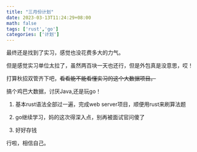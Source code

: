 ```yaml
---
title: "三月份计划"
date: 2023-03-13T11:24:29+08:00
math: false
tags: ['rust','go']
categories: ['计划']
---
```


最终还是找到了实习，感觉也没花费多大的力气。

但是感觉实习单位太拉了，虽然两百块一天也还行，但是外包真是没意思，哎！

打算秋招双管齐下吧，~~看看能不能看懂实习的这个大数据项目。~~

搞个鸡巴大数据，讨厌Java,还是玩go！

1. 基本rust语法全部过一遍，完成web server项目，顺便用rust来刷算法题

2. go继续学习，妈的这次得深入点，别再被面试官问傻了

3. 好好存钱

行啦，相信自己。
